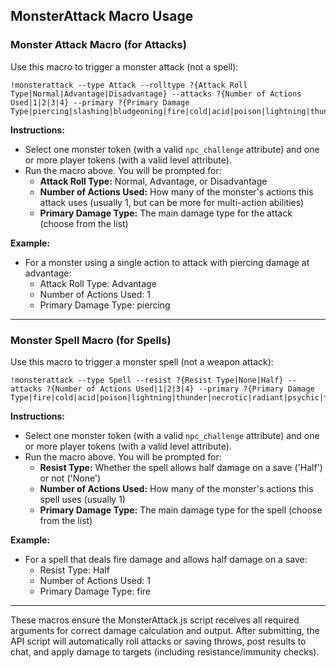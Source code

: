 ## MonsterAttack Macro Usage


### Monster Attack Macro (for Attacks)

Use this macro to trigger a monster attack (not a spell):

```
!monsterattack --type Attack --rolltype ?{Attack Roll Type|Normal|Advantage|Disadvantage} --attacks ?{Number of Actions Used|1|2|3|4} --primary ?{Primary Damage Type|piercing|slashing|bludgeoning|fire|cold|acid|poison|lightning|thunder|necrotic|radiant|psychic|force|none}
```

**Instructions:**
- Select one monster token (with a valid `npc_challenge` attribute) and one or more player tokens (with a valid level attribute).
- Run the macro above. You will be prompted for:
  - **Attack Roll Type:** Normal, Advantage, or Disadvantage
  - **Number of Actions Used:** How many of the monster's actions this attack uses (usually 1, but can be more for multi-action abilities)
  - **Primary Damage Type:** The main damage type for the attack (choose from the list)

**Example:**
- For a monster using a single action to attack with piercing damage at advantage:
  - Attack Roll Type: Advantage
  - Number of Actions Used: 1
  - Primary Damage Type: piercing

---

### Monster Spell Macro (for Spells)

Use this macro to trigger a monster spell (not a weapon attack):

```
!monsterattack --type Spell --resist ?{Resist Type|None|Half} --attacks ?{Number of Actions Used|1|2|3|4} --primary ?{Primary Damage Type|fire|cold|acid|poison|lightning|thunder|necrotic|radiant|psychic|force|none}
```

**Instructions:**
- Select one monster token (with a valid `npc_challenge` attribute) and one or more player tokens (with a valid level attribute).
- Run the macro above. You will be prompted for:
  - **Resist Type:** Whether the spell allows half damage on a save ('Half') or not ('None')
  - **Number of Actions Used:** How many of the monster's actions this spell uses (usually 1)
  - **Primary Damage Type:** The main damage type for the spell (choose from the list)

**Example:**
- For a spell that deals fire damage and allows half damage on a save:
  - Resist Type: Half
  - Number of Actions Used: 1
  - Primary Damage Type: fire

---

These macros ensure the MonsterAttack.js script receives all required arguments for correct damage calculation and output. After submitting, the API script will automatically roll attacks or saving throws, post results to chat, and apply damage to targets (including resistance/immunity checks).

